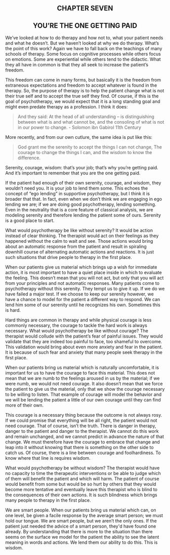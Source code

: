 <h2><center>CHAPTER SEVEN</h2></center>
 <h2><center>YOU’RE THE ONE GETTING PAID</h2></center>

We’ve looked at how to do therapy and how not to, what your patient needs and
what he doesn’t. But we haven’t looked at why we do therapy. What’s the point of
this work? Again we have to fall back on the teachings of many schools of
therapy. Some focus on cognitive processes while others focus on emotions. Some
are experiential while others tend to the didactic. What they all have in common
is that they all seek to increase the patient’s freedom.

This freedom can come in many forms, but basically it is the freedom from
extraneous expectations and freedom to accept whatever is found in the therapy.
So, the purpose of therapy is to help the patient change what is not their true
self and to accept the true self they find. Of course, if this is the goal of
psychotherapy, we would expect that it is a long standing goal and might even
predate therapy as a profession. I think it does:

>And they said: At the head of all understanding – is distinguishing between what is and what cannot be, and the consoling of what is not in our power to change. - Solomon ibn Gabirol 11th Century

More recently, and from our own cutlure, the same idea is put like this:

>God grant me the serenity to accept the things I can not change, The courage to
change the things I can, and the wisdom to know the difference.

Serenity, courage, wisdom: that’s your job; that’s why you’re getting paid. And
it’s important to remember that you are the one getting paid.

If the patient had enough of their own serenity, courage, and wisdom, they
wouldn’t need you. It is your job to lend them some. This echoes the concept of
“ego lending” in supportive psychotherapy, but I think it is broader that that.
In fact, even when we don’t think we are engaging in ego lending we are; if we
are doing good psychotherapy, lending something. Even in the neutrality that is
a core feature of classical analysis, we are modeling serenity and therefore
lending the patient some of ours. Serenity is a good place to start.

What would psychotherapy be like without serenity? It would be action instead of
clear thinking. The therapist would act on their feelings as they happened
without the calm to wait and see. Those actions would bring about an automatic
response from the patient and result in spiraling downhill course of
alternating automatic actions and reactions. It is just such situations that
drive people to therapy in the first place.

When our patients give us material which brings up a wish for immediate
action, it is most important to have a quiet place inside in which to evaluate
the feeling. This doesn’t mean that you will not act, but only that you will act
from your principles and not automatic responses. Many patients come to
psychotherapy without this serenity. They tempt us to give it up. If we do we
have failed a major test. If we choose to keep our serenity however, we have a
chance to model for the patient a different way to respond. We can lend him some
of our serenity until he recognizes his own. Sometimes this is hard.

Hard things are common in therapy and while physical courage is less commonly
necessary, the courage to tackle the hard work is always necessary. What would
psychotherapy be like without courage? The therapist would collude with the
patient’s fear of painful issues. They would validate that they are indeed too
painful to face, too shameful to overcome. This validation would bring about
even more anxiety and fear in the patient. It is because of such fear and
anxiety that many people seek therapy in the first place.

When our patients bring us material which is naturally uncomfortable, it is
important for us to have the courage to face this material. This does not mean
that we are numb to the feelings aroused in us by the material; if we were numb,
we would not need courage. It also doesn’t mean that we force the patient to
give us the material, only that we show the courage necessary to be willing to
listen. That example of courage will model the behavior and we will be lending
the patient a little of our own courage until they can find more of their own.

This courage is a necessary thing because the outcome is not always rosy. If we
could promise that everything will be all right, the patient would not need
courage. That of course, isn’t the truth. There is danger in therapy, danger to
the patient and danger to the therapist. We cannot do this work and remain
unchanged, and we cannot predict in advance the nature of that change. We must
therefore have the courage to embrace that change and leap into it without
knowing that there is something on the other side to catch us. Of course, there
is a line between courage and foolhardiness. To know where that line is requires
wisdom.

What would psychotherapy be without wisdom? The therapist would have no capacity
to time the therapeutic interventions or be able to judge which of them will
benefit the patient and which will harm. The patient of course would benefit
from some but would be so hurt by others that they would become more tentative
and eventually leave this therapist who is blind to the consequences of their
own actions. It is such blindness which brings many people to therapy in the
first place.

We are smart people. When our patients bring us material which can, on one
level, be given a facile response by the average smart person; we must hold our
tongue. We are smart people, but we aren’t the only ones. If the patient just
needed the advice of a smart person, they'd have found one already. By
understanding that there is more to the situation than there seems on the
surface we model for the patient the ability to see the latent meaning in words
and actions. We lend them our ability to do this. This is wisdom.
